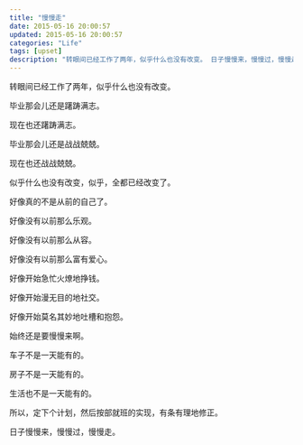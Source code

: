 ```yaml
---
title: "慢慢走"
date: 2015-05-16 20:00:57
updated: 2015-05-16 20:00:57
categories: "Life"
tags: [upset]
description: "转眼间已经工作了两年，似乎什么也没有改变。 日子慢慢来，慢慢过，慢慢走。"
---
```


转眼间已经工作了两年，似乎什么也没有改变。

毕业那会儿还是躇踌满志。

现在也还躇踌满志。

毕业那会儿还是战战兢兢。

现在也还战战兢兢。

似乎什么也没有改变，似乎，全都已经改变了。

好像真的不是从前的自己了。

好像没有以前那么乐观。

好像没有以前那么从容。

好像没有以前那么富有爱心。

好像开始急忙火燎地挣钱。

好像开始漫无目的地社交。

好像开始莫名其妙地吐槽和抱怨。

始终还是要慢慢来啊。

车子不是一天能有的。

房子不是一天能有的。

生活也不是一天能有的。

所以，定下个计划，然后按部就班的实现，有条有理地修正。

日子慢慢来，慢慢过，慢慢走。

